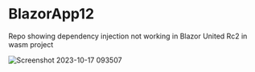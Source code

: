 # BlazorApp12
Repo showing dependency injection not working in Blazor United Rc2 in wasm project

![Screenshot 2023-10-17 093507](https://github.com/Ghevi/BlazorApp12/assets/39503352/d91e4a1f-601d-4799-9268-da6aa07d4c58)
